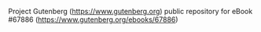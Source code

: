 Project Gutenberg (https://www.gutenberg.org) public repository for
eBook #67886 (https://www.gutenberg.org/ebooks/67886)
